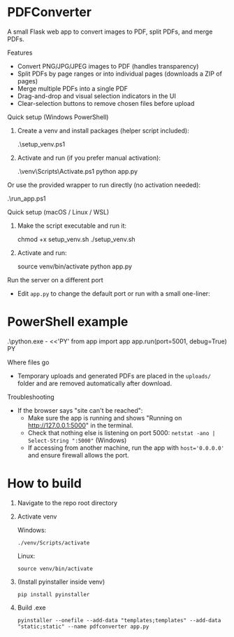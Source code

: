 # PDFConverter

A small Flask web app to convert images to PDF, split PDFs, and merge PDFs.

Features
- Convert PNG/JPG/JPEG images to PDF (handles transparency)
- Split PDFs by page ranges or into individual pages (downloads a ZIP of pages)
- Merge multiple PDFs into a single PDF
- Drag-and-drop and visual selection indicators in the UI
- Clear-selection buttons to remove chosen files before upload

Quick setup (Windows PowerShell)
1. Create a venv and install packages (helper script included):

   .\setup_venv.ps1

2. Activate and run (if you prefer manual activation):

   .\venv\Scripts\Activate.ps1
   python app.py

Or use the provided wrapper to run directly (no activation needed):

   .\run_app.ps1

Quick setup (macOS / Linux / WSL)
1. Make the script executable and run it:

   chmod +x setup_venv.sh
   ./setup_venv.sh

2. Activate and run:

   source venv/bin/activate
   python app.py

Run the server on a different port
- Edit `app.py` to change the default port or run with a small one-liner:

# PowerShell example
  .\python.exe - <<'PY'
from app import app
app.run(port=5001, debug=True)
PY

Where files go
- Temporary uploads and generated PDFs are placed in the `uploads/` folder and are removed automatically after download.

Troubleshooting
- If the browser says "site can't be reached":
  - Make sure the app is running and shows "Running on http://127.0.0.1:5000" in the terminal.
  - Check that nothing else is listening on port 5000: `netstat -ano | Select-String ":5000"` (Windows)
  - If accessing from another machine, run the app with `host='0.0.0.0'` and ensure firewall allows the port.

# How to build
1. Navigate to the repo root directory
2. Activate venv 

   Windows:

   `
   ./venv/Scripts/activate
   `

   Linux:

   `
   source venv/bin/activate
   `
3. (Install pyinstaller inside venv)

   `
   pip install pyinstaller  
   `
4. Build .exe

   `
   pyinstaller --onefile --add-data "templates;templates" --add-data "static;static" --name pdfconverter app.py    
   `
